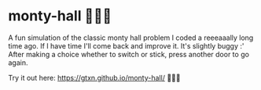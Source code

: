 # monty-hall 🚪🚪🚪
A fun simulation of the classic monty hall problem I coded a reeeaaally long time ago. If I have time I'll come back and improve it. It's slightly buggy :' After making a choice whether to switch or stick, press another door to go again.

Try it out here: https://gtxn.github.io/monty-hall/ 🐐🚗🐐
